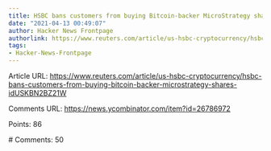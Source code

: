 ```yaml
---
title: HSBC bans customers from buying Bitcoin-backer MicroStrategy shares
date: "2021-04-13 00:49:07"
author: Hacker News Frontpage
authorlink: https://www.reuters.com/article/us-hsbc-cryptocurrency/hsbc-bans-customers-from-buying-bitcoin-backer-microstrategy-shares-idUSKBN2BZ21W
tags:
- Hacker-News-Frontpage
---
```


<p>Article URL: <a href="https://www.reuters.com/article/us-hsbc-cryptocurrency/hsbc-bans-customers-from-buying-bitcoin-backer-microstrategy-shares-idUSKBN2BZ21W">https://www.reuters.com/article/us-hsbc-cryptocurrency/hsbc-bans-customers-from-buying-bitcoin-backer-microstrategy-shares-idUSKBN2BZ21W</a></p>
<p>Comments URL: <a href="https://news.ycombinator.com/item?id=26786972">https://news.ycombinator.com/item?id=26786972</a></p>
<p>Points: 86</p>
<p># Comments: 50</p>
